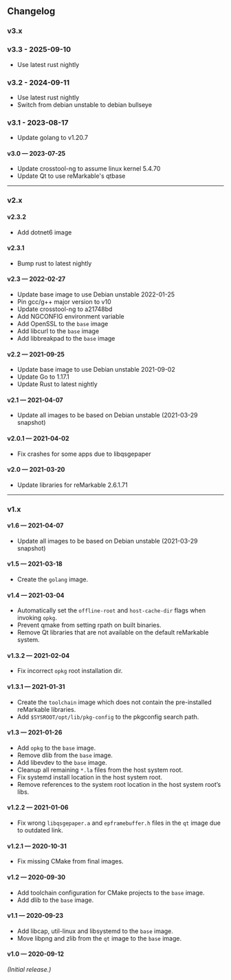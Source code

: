 ## Changelog

### v3.x

### v3.3 - 2025-09-10

* Use latest rust nightly

### v3.2 - 2024-09-11

* Use latest rust nightly
* Switch from debian unstable to debian bullseye

### v3.1 - 2023-08-17

* Update golang to v1.20.7

#### v3.0 — 2023-07-25

* Update crosstool-ng to assume linux kernel 5.4.70
* Update Qt to use reMarkable's qtbase

***

### v2.x

#### v2.3.2

* Add dotnet6 image

#### v2.3.1

* Bump rust to latest nightly

#### v2.3 — 2022-02-27

* Update base image to use Debian unstable 2022-01-25
* Pin gcc/g++ major version to v10
* Update crosstool-ng to a21748bd
* Add NGCONFIG environment variable
* Add OpenSSL to the `base` image
* Add libcurl to the `base` image
* Add libbreakpad to the `base` image

#### v2.2 — 2021-09-25

* Update base image to use Debian unstable 2021-09-02
* Update Go to 1.17.1
* Update Rust to latest nightly

#### v2.1 — 2021-04-07

* Update all images to be based on Debian unstable (2021-03-29 snapshot)

#### v2.0.1 — 2021-04-02

* Fix crashes for some apps due to libqsgepaper

#### v2.0 — 2021-03-20

* Update libraries for reMarkable 2.6.1.71

***

### v1.x

#### v1.6 — 2021-04-07

* Update all images to be based on Debian unstable (2021-03-29 snapshot)

#### v1.5 — 2021-03-18

* Create the `golang` image.

#### v1.4 — 2021-03-04

* Automatically set the `offline-root` and `host-cache-dir` flags when invoking `opkg`.
* Prevent qmake from setting rpath on built binaries.
* Remove Qt libraries that are not available on the default reMarkable system.

#### v1.3.2 — 2021-02-04

* Fix incorrect `opkg` root installation dir.

#### v1.3.1 — 2021-01-31

* Create the `toolchain` image which does not contain the pre-installed reMarkable libraries.
* Add `$SYSROOT/opt/lib/pkg-config` to the pkgconfig search path.

#### v1.3 — 2021-01-26

* Add `opkg` to the `base` image.
* Remove dlib from the `base` image.
* Add libevdev to the `base` image.
* Cleanup all remaining `*.la` files from the host system root.
* Fix systemd install location in the host system root.
* Remove references to the system root location in the host system root’s libs.

#### v1.2.2 — 2021-01-06

* Fix wrong `libqsgepaper.a` and `epframebuffer.h` files in the `qt` image due to outdated link.

#### v1.2.1 — 2020-10-31

* Fix missing CMake from final images.

#### v1.2 — 2020-09-30

* Add toolchain configuration for CMake projects to the `base` image.
* Add dlib to the `base` image.

#### v1.1 — 2020-09-23

* Add libcap, util-linux and libsystemd to the `base` image.
* Move libpng and zlib from the `qt` image to the `base` image.

#### v1.0 — 2020-09-12

_(Initial release.)_
